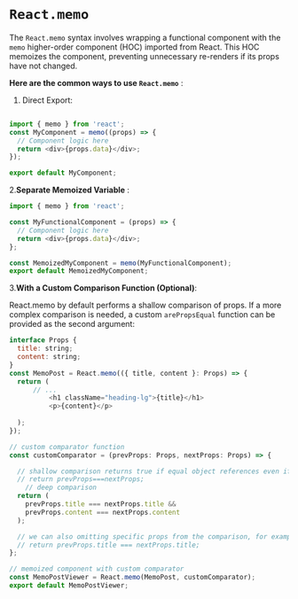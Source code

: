 # `React.memo`

The `React.memo` syntax involves wrapping a functional component with the `memo` higher-order component (HOC) imported from React. This HOC memoizes the component, preventing unnecessary re-renders if its props have not changed.

**Here are the common ways to use `React.memo`** :

1. Direct Export:

```js

import { memo } from 'react';
const MyComponent = memo((props) => {
  // Component logic here
  return <div>{props.data}</div>;
});

export default MyComponent;
```

2.**Separate Memoized Variable** :

```js
import { memo } from 'react';

const MyFunctionalComponent = (props) => {
  // Component logic here
  return <div>{props.data}</div>;
};

const MemoizedMyComponent = memo(MyFunctionalComponent);
export default MemoizedMyComponent;
```

3.**With a Custom Comparison Function (Optional)**:

React.memo by default performs a shallow comparison of props. If a more complex comparison is needed, a custom `arePropsEqual` function can be provided as the second argument:

```js
interface Props {
  title: string;
  content: string;
}
const MemoPost = React.memo(({ title, content }: Props) => {
  return (
      // ...
          <h1 className="heading-lg">{title}</h1>
          <p>{content}</p>
      
  );
});

// custom comparator function
const customComparator = (prevProps: Props, nextProps: Props) => {

  // shallow comparison returns true if equal object references even if the props values are different
  // return prevProps===nextProps;
    // deep comparison
  return (
    prevProps.title === nextProps.title &&
    prevProps.content === nextProps.content
  );

  // we can also omitting specific props from the comparison, for example this component will not re-render if the content prop changes
  // return prevProps.title === nextProps.title;
};

// memoized component with custom comparator
const MemoPostViewer = React.memo(MemoPost, customComparator);
export default MemoPostViewer;

```
